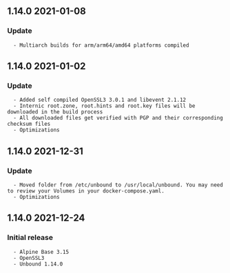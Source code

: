 ## 1.14.0 2021-01-08 <madnuttah>

   ### Update
      - Multiarch builds for arm/arm64/amd64 platforms compiled

## 1.14.0 2021-01-02 <madnuttah>

   ### Update
      - Added self compiled OpenSSL3 3.0.1 and libevent 2.1.12
      - Internic root.zone, root.hints and root.key files will be downloaded in the build process
      - All downloaded files get verified with PGP and their corresponding checksum files
      - Optimizations

## 1.14.0 2021-12-31 <madnuttah>

   ### Update
      - Moved folder from /etc/unbound to /usr/local/unbound. You may need to review your Volumes in your docker-compose.yaml.
      - Optimizations

## 1.14.0 2021-12-24 <madnuttah>

   ### Initial release
      - Alpine Base 3.15
      - OpenSSL3
      - Unbound 1.14.0
